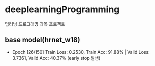 # deeplearningProgramming
딥러닝 프로그래밍 과목 프로젝트

## base model(hrnet_w18)
* Epoch [26/150] Train Loss: 0.2530, Train Acc: 91.88% | Valid Loss: 3.7361, Valid Acc: 40.37% (early stop 발생)